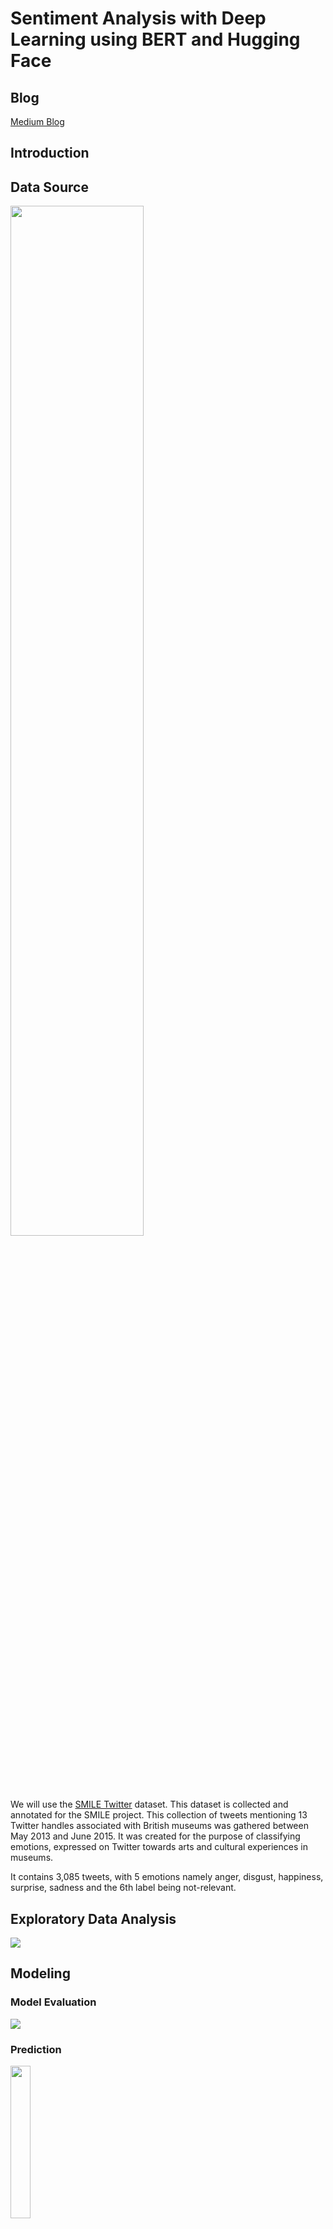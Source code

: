 # Sentiment Analysis with Deep Learning using BERT and Hugging Face 

## Blog

[Medium Blog]()

## Introduction

## Data Source

<img src = '../main/Data/df.png' height='65%' width='65%'>

We will use the [SMILE Twitter](https://www.kaggle.com/ashkhagan/smile-twitter-emotion-dataset) dataset. This dataset is collected and annotated for the SMILE project. This collection of tweets mentioning 13 Twitter handles associated with British museums was gathered between May 2013 and June 2015. It was created for the purpose of classifying emotions, expressed on Twitter towards arts and cultural experiences in museums.

It contains 3,085 tweets, with 5 emotions namely anger, disgust, happiness, surprise, sadness and the 6th label being not-relevant.

## Exploratory Data Analysis

<img src = '../main/Data/class_distribution.png'>

## Modeling

### Model Evaluation

<img src = '../main/Data/train.png'>

### Prediction

<img src = '../main/Data/prediction.png' height='25%' width='25%'>

## Future Work

* Add additional hidden layers on top of BERT-base

# Preference
Anastassiou, A. (n.d.). Sentiment Analysis with Deep Learning using BERT (MOOC). Coursera. https://www.coursera.org/projects/sentiment-analysis-bert.

Devlin, J., Chang, M., Lee, K., & Toutanova, K. (2019). BERT: Pre-training of Deep Bidirectional Transformers for Language Understanding. NAACL. https://arxiv.org/abs/1810.04805.

Taylor, W. L. (1953). "Cloze procedure": a new tool for measuring readability. Journalism Quarterly, 30, 415–433. https://www.gwern.net/docs/psychology/writing/1953-taylor.pdf.

Tran, C. (n.d.). Fine-tuning bert for sentiment analysis. Chris Tran. Retrieved September 15, 2021, from https://chriskhanhtran.github.io/_posts/2019-12-25-bert-for-sentiment-analysis/. 

Wang, Bo; Tsakalidis, Adam; Liakata, Maria; Zubiaga, Arkaitz; Procter, Rob; Jensen, Eric (2016): SMILE Twitter Emotion dataset. figshare. Dataset. https://doi.org/10.6084/m9.figshare.3187909.v2.

